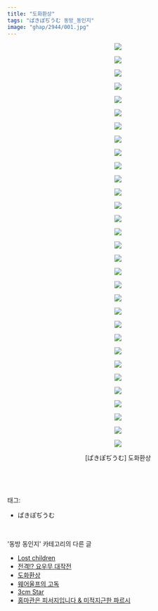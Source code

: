 ```yaml
---
title: "도화환상"
tags: "ぱきぽぢうむ 동방_동인지"
image: "ghap/2944/001.jpg"
---
```

<div class="article">
<p style="text-align: center; clear: none; float: none;"><img src="{{ site.nasurl }}/ghap/2944/001.jpg"/></p>
<p style="text-align: center; clear: none; float: none;"><img src="{{ site.nasurl }}/ghap/2944/002.jpg"/></p>
<p style="text-align: center; clear: none; float: none;"><img src="{{ site.nasurl }}/ghap/2944/003.jpg"/></p>
<p style="text-align: center; clear: none; float: none;"><img src="{{ site.nasurl }}/ghap/2944/004.jpg"/></p>
<p style="text-align: center; clear: none; float: none;"><img src="{{ site.nasurl }}/ghap/2944/005.jpg"/></p>
<p style="text-align: center; clear: none; float: none;"><img src="{{ site.nasurl }}/ghap/2944/006.jpg"/></p>
<p style="text-align: center; clear: none; float: none;"><img src="{{ site.nasurl }}/ghap/2944/007.jpg"/></p>
<p style="text-align: center; clear: none; float: none;"><img src="{{ site.nasurl }}/ghap/2944/008.jpg"/></p>
<p style="text-align: center; clear: none; float: none;"><img src="{{ site.nasurl }}/ghap/2944/009.jpg"/></p>
<p style="text-align: center; clear: none; float: none;"><img src="{{ site.nasurl }}/ghap/2944/010.jpg"/></p>
<p style="text-align: center; clear: none; float: none;"><img src="{{ site.nasurl }}/ghap/2944/011.jpg"/></p>
<p style="text-align: center; clear: none; float: none;"><img src="{{ site.nasurl }}/ghap/2944/012.jpg"/></p>
<p style="text-align: center; clear: none; float: none;"><img src="{{ site.nasurl }}/ghap/2944/013.jpg"/></p>
<p style="text-align: center; clear: none; float: none;"><img src="{{ site.nasurl }}/ghap/2944/014.jpg"/></p>
<p style="text-align: center; clear: none; float: none;"><img src="{{ site.nasurl }}/ghap/2944/015.jpg"/></p>
<p style="text-align: center; clear: none; float: none;"><img src="{{ site.nasurl }}/ghap/2944/016.jpg"/></p>
<p style="text-align: center; clear: none; float: none;"><img src="{{ site.nasurl }}/ghap/2944/017.jpg"/></p>
<p style="text-align: center; clear: none; float: none;"><img src="{{ site.nasurl }}/ghap/2944/018.jpg"/></p>
<p style="text-align: center; clear: none; float: none;"><img src="{{ site.nasurl }}/ghap/2944/019.jpg"/></p>
<p style="text-align: center; clear: none; float: none;"><img src="{{ site.nasurl }}/ghap/2944/020.jpg"/></p>
<p style="text-align: center; clear: none; float: none;"><img src="{{ site.nasurl }}/ghap/2944/021.jpg"/></p>
<p style="text-align: center; clear: none; float: none;"><img src="{{ site.nasurl }}/ghap/2944/022.jpg"/></p>
<p style="text-align: center; clear: none; float: none;"><img src="{{ site.nasurl }}/ghap/2944/023.jpg"/></p>
<p style="text-align: center; clear: none; float: none;"><img src="{{ site.nasurl }}/ghap/2944/024.jpg"/></p>
<p style="text-align: center; clear: none; float: none;"><img src="{{ site.nasurl }}/ghap/2944/025.jpg"/></p>
<p style="text-align: center; clear: none; float: none;"><img src="{{ site.nasurl }}/ghap/2944/026.jpg"/></p>
<p style="text-align: center; clear: none; float: none;"><img src="{{ site.nasurl }}/ghap/2944/027.jpg"/></p>
<p style="text-align: center; clear: none; float: none;"><img src="{{ site.nasurl }}/ghap/2944/028.jpg"/></p>
<p style="text-align: center; clear: none; float: none;"><img src="{{ site.nasurl }}/ghap/2944/029.jpg"/></p>
<p style="text-align: center; clear: none; float: none;"><img src="{{ site.nasurl }}/ghap/2944/030.jpg"/></p>
<p style="text-align: center; clear: none; float: none;"><img src="{{ site.nasurl }}/ghap/2944/031.jpg"/></p>
<p style="text-align: center; clear: none; float: none;">[ぱきぽぢうむ] 도화환상</p>
<p><br/></p>
</div><br/>
<div class="tagTrail">
<p>태그: </p>
<ul>
<li>ぱきぽぢうむ</li>
</ul>
</div><br/>
<div class="another">
<p>'동방 동인지' 카테고리의 다른 글</p>
<ul>
<li><a href="/2016-12-19-ghap_2947">Lost children</a></li>
<li><a href="/2016-12-19-ghap_2945">전격!? 요우무 대작전</a></li>
<li><a href="/2016-12-19-ghap_2944">도화환상</a></li>
<li><a href="/2016-12-19-ghap_2941">웨어울프의 고독</a></li>
<li><a href="/2016-12-17-ghap_2934">3cm Star</a></li>
<li><a href="/2016-12-17-ghap_2930">홍마관은 피서지입니다 &amp; 미적지근한 파르시</a></li>
</ul>
</div><br/>
<div class="cb_module cb_fluid">
<div class="cb_wrt cb_profile">
</div><!-- commentList close -->
</div><br/>
